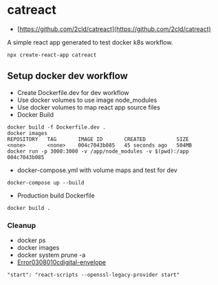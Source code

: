 # catreact
- [https://github.com/2cld/catreact](https://github.com/2cld/catreact)

A simple react app generated to test docker k8s workflow.
```
npx create-react-app catreact
```

## Setup docker dev workflow

- Create Dockerfile.dev for dev workflow
- Use docker volumes to use image node_modules
- Use docker volumes to map react app source files
- Docker Build
```
docker build -f Dockerfile.dev .
docker images                   
REPOSITORY   TAG       IMAGE ID       CREATED          SIZE
<none>       <none>    004c7043b085   45 seconds ago   504MB
docker run -p 3000:3000 -v /app/node_modules -v $(pwd):/app 004c7043b085
```
- docker-compose.yml with volume maps and test for dev
```
docker-compose up --build
```
- Production build Dockerfile
```
docker build .
```

### Cleanup
- docker ps
- docker images
- docker system prune -a
- [Error0308010cdigital-envelope](https://stackoverflow.com/questions/69692842/error0308010cdigital-envelope-routinesunsupported)
```
"start": "react-scripts --openssl-legacy-provider start"
```